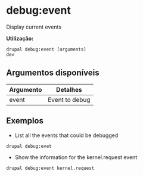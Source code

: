# debug:event
Display current events 

**Utilização:**
```
drupal debug:event [arguments]
dev
```

## Argumentos disponíveis
Argumento | Detalhes
---------|-------------
event | Event to debug

## Exemplos
* List all the events that could be debugged
```
drupal debug:evet
```
* Show the information for the kernel.request event
```
drupal debug:event kernel.request
```
